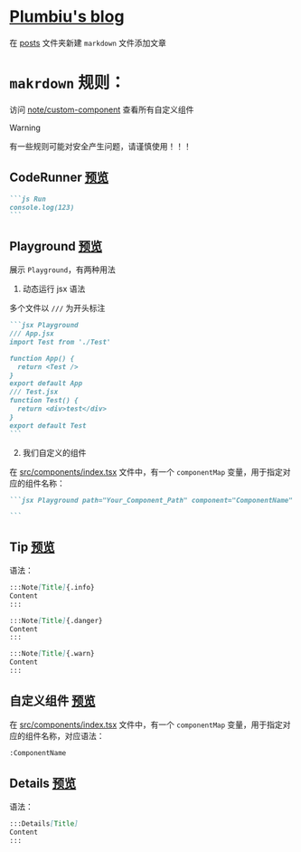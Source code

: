 # [Plumbiu's blog](https://blog.plumbiu.top/)

在 [posts](/posts) 文件夹新建 `markdown` 文件添加文章

# `makrdown` 规则：

访问 [note/custom-component](https://blog.plumbiu.top/posts/note/custom-component) 查看所有自定义组件

> [!WARNING]
> 有一些规则可能对安全产生问题，请谨慎使用！！！

## CodeRunner [预览](https://blog.plumbiu.top/posts/note/custom-component#code-runner)

````markdown
```js Run
console.log(123)
```
````

## Playground [预览](https://blog.plumbiu.top/posts/note/custom-component#playground)

展示 `Playground`，有两种用法

1. 动态运行 jsx 语法

多个文件以 `///` 为开头标注

````markdown
```jsx Playground
/// App.jsx
import Test from './Test'

function App() {
  return <Test />
}
export default App
/// Test.jsx
function Test() {
  return <div>test</div>
}
export default Test
```
````

2. 我们自定义的组件

在 [src/components/index.tsx](/src/components/index.tsx) 文件中，有一个 `componentMap` 变量，用于指定对应的组件名称：

````markdown
```jsx Playground path="Your_Component_Path" component="ComponentName"

```
````

## Tip [预览](https://blog.plumbiu.top/posts/note/custom-component#tip)

语法：

```markdown
:::Note[Title]{.info}
Content
:::

:::Note[Title]{.danger}
Content
:::

:::Note[Title]{.warn}
Content
:::
```

## 自定义组件 [预览](https://blog.plumbiu.top/posts/note/custom-component#custom-component)

在 [src/components/index.tsx](/src/components/index.tsx) 文件中，有一个 `componentMap` 变量，用于指定对应的组件名称，对应语法：

```markdown
:ComponentName
```

## Details [预览](https://blog.plumbiu.top/posts/note/custom-component#details)

语法：

```markdown
:::Details[Title]
Content
:::
```
